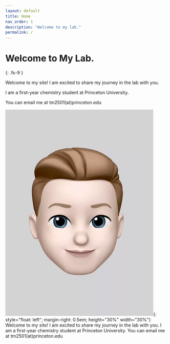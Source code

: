 ```yaml
---
layout: default
title: Home
nav_order: 1
description: "Welcome to my lab."
permalink: /
---
```


# Welcome to My Lab.
{: .fs-9 }

Welcome to my site! I am excited to share my journey in the lab with you.

I am a first-year chemistry student at Princeton University.

You can email me at tm2501(at)princeton.edu


![image](/assets/images/profile.webp){: style="float: left"; margin-right: 0.5em; height="30%" width="30%"} Welcome to my site! I am excited to share my journey in the lab with you. I am a first-year chemistry student at Princeton University. You can email me at tm2501(at)princeton.edu


